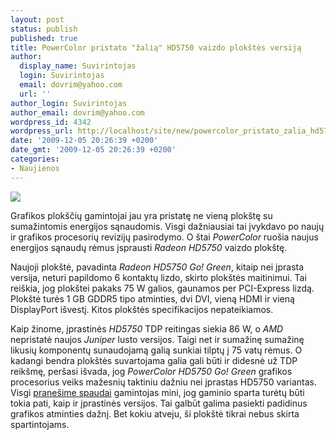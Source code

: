 ```yaml
---
layout: post
status: publish
published: true
title: PowerColor pristato "žalią" HD5750 vaizdo plokštės versiją
author:
  display_name: Suvirintojas
  login: Suvirintojas
  email: dovrim@yahoo.com
  url: ''
author_login: Suvirintojas
author_email: dovrim@yahoo.com
wordpress_id: 4342
wordpress_url: http://localhost/site/new/powercolor_pristato_zalia_hd5750_vaizdo_plokstes_versija/
date: '2009-12-05 20:26:39 +0200'
date_gmt: '2009-12-05 20:26:39 +0200'
categories:
- Naujienos
---
```

<div class="imgright"><img src="http://svarke.technews.lt/HD5750_GoGreen.jpg"  /></div>
<p>Grafikos plokščių gamintojai jau yra pristatę ne vieną plokštę su sumažintomis energijos sąnaudomis. Visgi dažniausiai tai įvykdavo po naujų ir grafikos procesorių revizijų pasirodymo. O štai <i>PowerColor</i> ruošia naujus energijos sąnaudų rėmus įsprausti <i>Radeon HD5750</i> vaizdo plokštę.</p>
<p>Naujoji plokštė, pavadinta <i>Radeon HD5750 Go! Green</i>, kitaip nei įprasta versija, neturi papildomo 6 kontaktų lizdo, skirto plokštės maitinimui. Tai reiškia, jog plokštei pakaks 75 W galios, gaunamos per PCI-Express lizdą. Plokštė turės 1 GB GDDR5 tipo atminties, dvi DVI, vieną HDMI ir vieną DisplayPort išvestį. Kitos plokštės specifikacijos nepateikiamos.</p>
<p>Kaip žinome, įprastinės <i>HD5750</i> TDP reitingas siekia 86 W, o <i>AMD</i> nepristatė naujos <i>Juniper</i> lusto versijos. Taigi net ir sumažinę sumažinę likusių komponentų sunaudojamą galią sunkiai tilptų į 75 vatų rėmus. O kadangi bendra plokštės suvartojama galia gali būti ir didesnė už TDP reikšmę, peršasi išvada, jog <i>PowerColor HD5750 Go! Green</i> grafikos procesorius veiks mažesnių taktiniu dažniu nei įprastas HD5750 variantas. Visgi <a class="ns" href="http://www.powercolor.com/Global/NewsInfo.asp?id=929">pranešime spaudai</a> gamintojas mini, jog gaminio sparta turėtų būti tokia pati, kaip ir įprastinės versijos. Tai galbūt galima pasiekti padidinus grafikos atminties dažnį. Bet kokiu atveju, ši plokštė tikrai nebus skirta spartintojams.</p>
